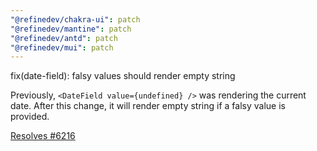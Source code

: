 ```yaml
---
"@refinedev/chakra-ui": patch
"@refinedev/mantine": patch
"@refinedev/antd": patch
"@refinedev/mui": patch
---
```


fix(date-field): falsy values should render empty string

Previously, `<DateField value={undefined} />` was rendering the current date. After this change, it will render empty string if a falsy value is provided.

[Resolves #6216](https://github.com/refinedev/refine/issues/6216)
